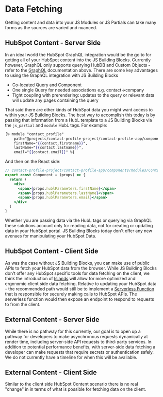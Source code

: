 # Data Fetching

Getting content and data into your JS Modules or JS Partials can take many forms as the sources are varied and nuanced.

## HubSpot Content - Server Side

In an ideal world the HubSpot GraphQL integration would be the go to for getting all of your HubSpot content into the JS Building Blocks. Currently however, GraphQL only supports querying HubDB and Custom Objects - refer to the [GraphQL](#graphql) documentation above. There are some key advantages to using the GraphQL integration with JS Building Blocks

- Co-located Query and Component
- One single Query for needed associations e.g. contact->company
- Tight coupling with prerendering: updates to the query or relevant data will update any pages containing the query

That said there are other kinds of HubSpot data you might want access to within your JS Building Blocks. The best way to accomplish this today is by passing that information from a HubL template to a JS Building Blocks via the `js_partial` and `module` HubL tags. For example:

```handlebars
{% module "contact_profile"
    path="@projects/contact-profile-project/contact-profile-app/components/modules/ContactProfile",
    firstName="{{contact.firstname}}",
    lastName="{{contact.lastname}}",
    email="{{contact.email}}" %}
```

And then on the React side:

```jsx
// contact-profile-project/contact-profile-app/components/modules/ContactProfile/index.jsx
export const Component = (props) => {
  return (
    <div>
      <span>{props.hublParameters.firstName}</span>
      <span>{props.hublParameters.lastName}</span>
      <span>{props.hublParameters.email}</span>
    </div>
  )
}
```

Whether you are passing data via the HubL tags or querying via GraphQL these solutions account only for reading data, not for creating or updating data in your HubSpot portal. JS Building Blocks today don't offer any new avenues for manipulating your HubSpot Data.

## HubSpot Content - Client Side

As was the case without JS Building Blocks, you can make use of public APIs to fetch your HubSpot data from the browser. While JS Building Blocks don't offer any HubSpot specific tools for data fetching on the client, we think the introduction of [Islands](#islands) will allow for more optimized and ergonomic client side data fetching. Relative to updating your HubSpot data - the recommended path would still be to implement a [Serverless Function](https://developers.hubspot.com/docs/cms/data/serverless-functions) that is responsible for securely making calls to HubSpot APIs. The serverless function would then expose an endpoint to respond to requests to from the client.

## External Content - Server Side

While there is no pathway for this currently, our goal is to open up a pathway for developers to make asynchronous requests dynamically at render time, including server-side API requests to third-party services. In addition to potential performance benefits, with server-side data fetching a developer can make requests that require secrets or authentication safely. We do not currently have a timeline for when this will be available.

## External Content - Client Side

Similar to the client side HubSpot Content scenario there is no real "change" in in terms of what is possible for fetching data on the client.
